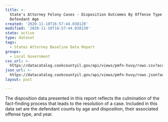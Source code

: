 ```yaml
---
title: >-
  State's Attorney Felony Cases - Disposition Outcomes By Offense Type and
  Defendant Age
created: '2020-11-10T16:57:44.038120'
modified: '2020-11-10T16:57:44.038130'
state: active
type: dataset
tags:
  - States Attorney Baseline Data Report
groups:
  - Local Government
csv_url: >-
  https://datacatalog.cookcountyil.gov/api/views/pmfn-huvy/rows.csv?accessType=DOWNLOAD
json_url: >-
  https://datacatalog.cookcountyil.gov/api/views/pmfn-huvy/rows.json?accessType=DOWNLOAD
layout: post

---
```

The disposition data presented in this report reflects the culmination of the fact-finding process that leads to the resolution of a case. Included in this data set are the defendant counts by age and disposition, their associated offense type, and year.
